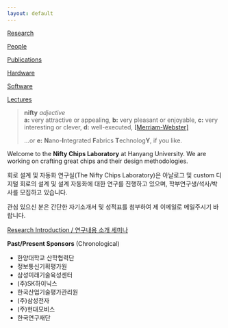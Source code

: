 ```yaml
---
layout: default
---
```


[Research](./research.html)

[People](./people.html)

[Publications](./publications.html)

[Hardware](./chips.html)

[Software](./software.html)

[Lectures](./lectures.html)

>**nifty** *adjective*  
>**a:** very attractive or appealing, 
>**b:** very pleasant or enjoyable, 
>**c:** very interesting or clever, 
>**d:** well-executed, [[Merriam-Webster]](https://www.merriam-webster.com/dictionary/nifty)
>
>...or **e:** **N**ano-**I**ntegrated **F**abrics **T**echnolog**Y**, if you like.

Welcome to the **Nifty Chips Laboratory** at Hanyang University. 
We are working on crafting great chips and their design methodologies.

회로 설계 및 자동화 연구실(The Nifty Chips Laboratory)은 아날로그 및 custom 디지털 회로의 설계 및 설계 자동화에 대한 연구를 진행하고 있으며, 학부연구생/석사/박사를 모집하고 있습니다. 

관심 있으신 분은 간단한 자기소개서 및 성적표를 첨부하여 제 이메일로 메일주시기 바랍니다.



[Research Introduction / 연구내용 소개 세미나](https://www.youtube.com/watch?v=lo9Zcg205Ig&list=PL3tXkx6yyrEelC-KHj3iEiwrDR_9bWGsL&index=2&t=6873s&ab_channel=%EC%B5%9C%EC%A2%85%ED%98%84%ED%95%99%EC%88%A0%EC%9B%90)



**Past/Present Sponsors** (Chronological)
* 한양대학교 산학협력단
* 정보통신기획평가원
* 삼성미래기술육성센터
* (주)SK하이닉스
* 한국산업기술평가관리원
* (주)삼성전자
* (주)현대모비스
* 한국연구재단

